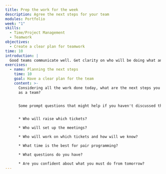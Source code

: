 ```yaml
---
title: Prep the work for the week
description: Agree the next steps for your team
modules: Portfolio
week: "1"
skills:
  - Time/Project Management
  - Teamwork
objectives:
  - Create a clear plan for teamwork
time: 10
introduction: |
  Good teams communicate well. Get clarity on who will be doing what and when.
exercises:
  - name: Planning the next steps
    time: 10
    goal: Have a clear plan for the team
    content: >-
      Considering all the work done today, what are the next steps you must take
      as a team?


      Some prompt questions that might help if you haven't discussed them yet:


      * Who will raise which tickets?

      * Who will set up the meetings?

      * Who will work on which tickets and how will we know?

      * What time is the best for pair programming?

      * What questions do you have?

      * Are you confident about what you must do from tomorrow?
---
```

